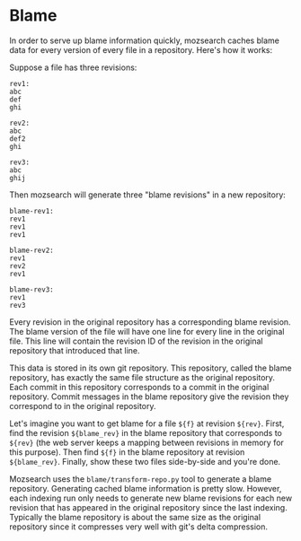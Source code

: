 # Blame

In order to serve up blame information quickly, mozsearch caches blame
data for every version of every file in a repository. Here's how it works:

Suppose a file has three revisions:

```
rev1:
abc
def
ghi

rev2:
abc
def2
ghi

rev3:
abc
ghij
```

Then mozsearch will generate three "blame revisions" in a new repository:

```
blame-rev1:
rev1
rev1
rev1

blame-rev2:
rev1
rev2
rev1

blame-rev3:
rev1
rev3
```

Every revision in the original repository has a corresponding blame
revision. The blame version of the file will have one line for every
line in the original file. This line will contain the revision ID of
the revision in the original repository that introduced that line.

This data is stored in its own git repository. This repository, called
the blame repository, has exactly the same file structure as the
original repository. Each commit in this repository corresponds to a
commit in the original repository. Commit messages in the blame
repository give the revision they correspond to in the original
repository.

Let's imagine you want to get blame for a file `${f}` at revision
`${rev}`. First, find the revision `${blame_rev}` in the blame
repository that corresponds to `${rev}` (the web server keeps a
mapping between revisions in memory for this purpose). Then find
`${f}` in the blame repository at revision `${blame_rev}`. Finally,
show these two files side-by-side and you're done.

Mozsearch uses the `blame/transform-repo.py` tool to generate a blame
repository. Generating cached blame information is pretty
slow. However, each indexing run only needs to generate new blame
revisions for each new revision that has appeared in the original
repository since the last indexing. Typically the blame repository is
about the same size as the original repository since it compresses
very well with git's delta compression.
